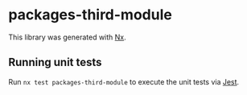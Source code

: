 # packages-third-module

This library was generated with [Nx](https://nx.dev).

## Running unit tests

Run `nx test packages-third-module` to execute the unit tests via [Jest](https://jestjs.io).
